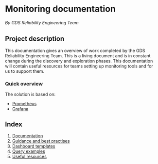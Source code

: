 # Monitoring documentation
###### By GDS Reliability Engineering Team

## Project description

This documentation gives an overview of work completed by the GDS Reliability Engineering Team.
This is a living document and is in constant change during the discovery and exploration phases.
This documentation will contain useful resources for teams setting up monitoring tools and for us to support them.

### Quick overview

The solution is based on:
* [Prometheus](https://prometheus.io/)
* [Grafana](https://grafana.com/)

## Index

1. [Documentation](./documentation)
2. [Guidance and best practises](./guidance)
3. [Dashboard templates](./dashboard_templates)
4. [Query examples](./queries)
5. [Useful resources](./resources)
